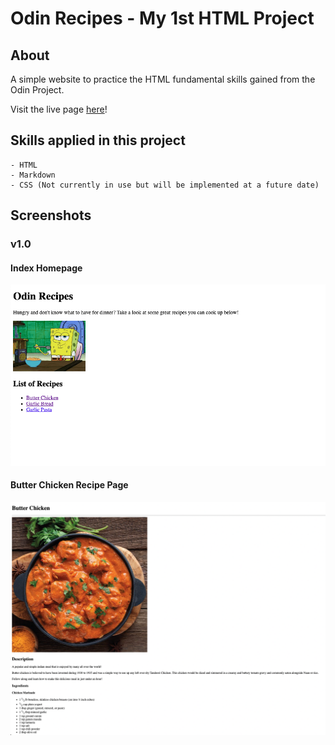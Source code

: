 # Odin Recipes - My 1st HTML Project
## About
A simple website to practice the HTML fundamental skills gained from the Odin Project.

Visit the live page [here](https://rabeyrathna.github.io/odin-recipes/)!
## Skills applied in this project
    - HTML
    - Markdown
    - CSS (Not currently in use but will be implemented at a future date)

## Screenshots
### v1.0
#### Index Homepage
![Index Homepage v1.0](images/index-v1.0.png)
#### Butter Chicken Recipe Page
![Butter Chicken Recipe v1.0](images/butterChicken-v1.0.png)